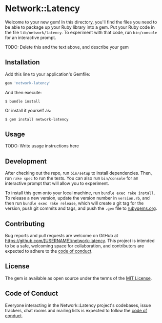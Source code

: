 # Network::Latency

Welcome to your new gem! In this directory, you'll find the files you need to be able to package up your Ruby library into a gem. Put your Ruby code in the file `lib/network/latency`. To experiment with that code, run `bin/console` for an interactive prompt.

TODO: Delete this and the text above, and describe your gem

## Installation

Add this line to your application's Gemfile:

```ruby
gem 'network-latency'
```

And then execute:

    $ bundle install

Or install it yourself as:

    $ gem install network-latency

## Usage

TODO: Write usage instructions here

## Development

After checking out the repo, run `bin/setup` to install dependencies. Then, run `rake spec` to run the tests. You can also run `bin/console` for an interactive prompt that will allow you to experiment.

To install this gem onto your local machine, run `bundle exec rake install`. To release a new version, update the version number in `version.rb`, and then run `bundle exec rake release`, which will create a git tag for the version, push git commits and tags, and push the `.gem` file to [rubygems.org](https://rubygems.org).

## Contributing

Bug reports and pull requests are welcome on GitHub at https://github.com/[USERNAME]/network-latency. This project is intended to be a safe, welcoming space for collaboration, and contributors are expected to adhere to the [code of conduct](https://github.com/[USERNAME]/network-latency/blob/master/CODE_OF_CONDUCT.md).


## License

The gem is available as open source under the terms of the [MIT License](https://opensource.org/licenses/MIT).

## Code of Conduct

Everyone interacting in the Network::Latency project's codebases, issue trackers, chat rooms and mailing lists is expected to follow the [code of conduct](https://github.com/[USERNAME]/network-latency/blob/master/CODE_OF_CONDUCT.md).
